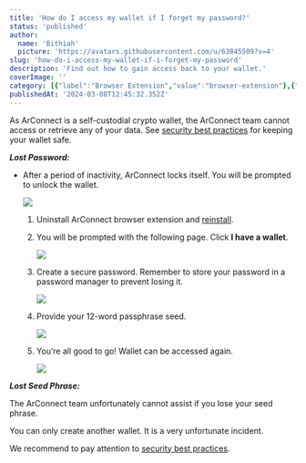 ```yaml
---
title: 'How do I access my wallet if I forget my password?'
status: 'published'
author:
  name: 'Bithiah'
  picture: 'https://avatars.githubusercontent.com/u/63845509?v=4'
slug: 'how-do-i-access-my-wallet-if-i-forget-my-password'
description: 'Find out how to gain access back to your wallet.'
coverImage: ''
category: [{"label":"Browser Extension","value":"browser-extension"},{"value":"wallet-management","label":"Wallet management"}]
publishedAt: '2024-03-08T12:45:32.352Z'
---
```


As ArConnect is a self-custodial crypto wallet, the ArConnect team cannot access or retrieve any of your data. See [security best practices](https://www.notion.so/Security-Best-Practices-f6a81643c2694376ba433d123f63ce27?pvs=21) for keeping your wallet safe.

***Lost Password:***

- After a period of inactivity, ArConnect locks itself. You will be prompted to unlock the wallet.

    ![](/images/screen-shot-2024-03-28-at-12.42.59-am-k3NT.png)

    1. Uninstall ArConnect browser extension and [reinstall](https://www.notion.so/How-to-install-and-setup-ArConnect-bd56c8cf4d3949c8b8343534a5636547?pvs=21).

    2. You will be prompted with the following page. Click **I have a wallet**.

        ![](/images/screen-shot-2024-03-28-at-12.43.09-am-g5OD.png)

    3. Create a secure password. Remember to store your password in a password manager to prevent losing it.

        ![](/images/screen-shot-2024-03-28-at-12.43.18-am-gyMj.png)

    4. Provide your 12-word passphrase seed.

        ![](/images/screen-shot-2024-03-28-at-12.43.27-am-MzMT.png)

    5. You’re all good to go! Wallet can be accessed again.

        ![](/images/screen-shot-2024-03-28-at-12.43.36-am-YzND.png)

    <!-- -->

    <!-- -->

    <!-- -->

***Lost Seed Phrase:***

The ArConnect team unfortunately cannot assist if you lose your seed phrase.

You can only create another wallet. It is a very unfortunate incident.

We recommend to pay attention to [security best practices](https://www.notion.so/Security-Best-Practices-f6a81643c2694376ba433d123f63ce27?pvs=21).

